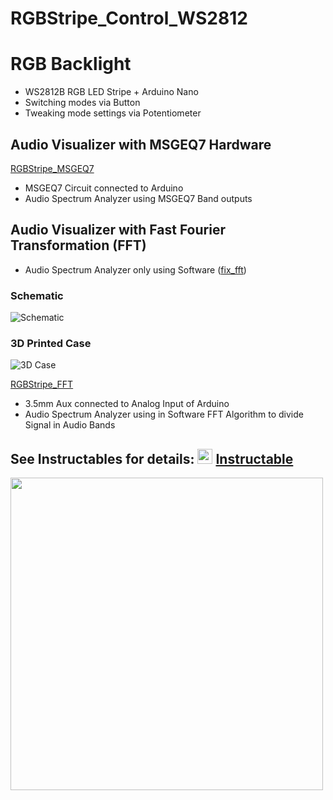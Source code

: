 # RGBStripe_Control_WS2812

# RGB Backlight
* WS2812B RGB LED Stripe + Arduino Nano
* Switching modes via Button
* Tweaking mode settings via Potentiometer

## Audio Visualizer with MSGEQ7 Hardware
[RGBStripe_MSGEQ7](/RGBStripe_FFT)

* MSGEQ7 Circuit connected to Arduino
* Audio Spectrum Analyzer using MSGEQ7 Band outputs

## Audio Visualizer with Fast Fourier Transformation (FFT)

* Audio Spectrum Analyzer only using Software ([fix_fft](https://www.arduinolibraries.info/libraries/fix_fft))

### Schematic
![Schematic](./doc/schematic.png)
### 3D Printed Case
![3D Case](./doc/case.PNG)

[RGBStripe_FFT](/RGBStripe_FFT)

* 3.5mm Aux connected to Analog Input of Arduino
* Audio Spectrum Analyzer using in Software FFT Algorithm to divide Signal in Audio Bands

## See Instructables for details: <img src="https://i.pinimg.com/originals/1b/3b/cd/1b3bcd36dafc998e58f5dac2b84fdeea.png" width="24"> [Instructable](https://www.instructables.com/id/RGB-Backlight-MSGEQ7-Audio-Visualizer/)

<img src="https://i.imgur.com/6Gizjin.jpg" width="500">
